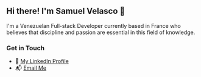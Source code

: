 ## Hi there! I'm Samuel Velasco 👋

I'm a Venezuelan Full-stack Developer currently based in France who believes that discipline and passion are essential in this field of knowledge.

### Get in Touch

- :briefcase: [My LinkedIn Profile](https://www.linkedin.com/in/samuel-velasco7/)
- 📬 [Email Me](mailto:samuelvelasco2698@gmail.com)
